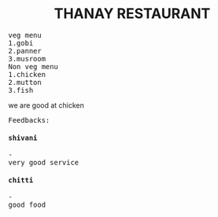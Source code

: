 <html>
<head>
</head>
<body>
<center><h1>THANAY RESTAURANT</h1></center>
<pre>
veg menu
1.gobi
2.panner
3.musroom
Non veg menu
1.chicken
2.mutton
3.fish
</pre>
<p>we are good at chicken </p>
<pre>
Feedbacks:
<h4>shivani</h4>-
very good service
<h4>chitti</h4>-
good food
</pre>
</body>
</html>

